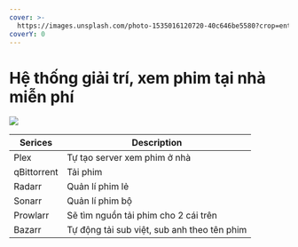 ```yaml
---
cover: >-
  https://images.unsplash.com/photo-1535016120720-40c646be5580?crop=entropy&cs=srgb&fm=jpg&ixid=M3wxOTcwMjR8MHwxfHNlYXJjaHwzfHxNb3ZpZXxlbnwwfHx8fDE3MTY3OTg1NjV8MA&ixlib=rb-4.0.3&q=85
coverY: 0
---
```


# Hệ thống giải trí, xem phim tại nhà miễn phí

![](https://egg.d.pr/i/KB4YQS.jpg)

| Serices     | Description                                 |
| ----------- | ------------------------------------------- |
| Plex        | Tự tạo server xem phim ở nhà                |
| qBittorrent | Tải phim                                    |
| Radarr      | Quản lí phim lẻ                             |
| Sonarr      | Quản lí phim bộ                             |
| Prowlarr    | Sẽ tìm nguồn tải phim cho 2 cái trên        |
| Bazarr      | Tự động tải sub việt, sub anh theo tên phim |
